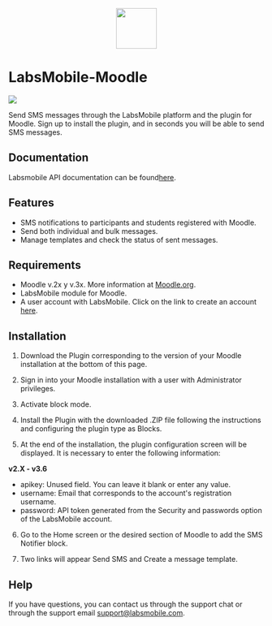<p align="center">
  <img src="https://avatars.githubusercontent.com/u/152215067?s=200&v=4" height="80">
</p>

# LabsMobile-Moodle

![](https://img.shields.io/badge/version-1.0.0-blue.svg)
 
Send SMS messages through the LabsMobile platform and the plugin for Moodle. Sign up to install the plugin, and in seconds you will be able to send SMS messages.

## Documentation

Labsmobile API documentation can be found[here][apidocs].

## Features
  - SMS notifications to participants and students registered with Moodle.
  - Send both individual and bulk messages.
  - Manage templates and check the status of sent messages.

## Requirements

- Moodle v.2x y v.3x. More information at [Moodle.org][moodle].
- LabsMobile module for Moodle.
- A user account with LabsMobile. Click on the link to create an account [here][signUp].


## Installation

1. Download the Plugin corresponding to the version of your Moodle installation at the bottom of this page.

2. Sign in into your Moodle installation with a user with Administrator privileges.

3. Activate block mode.

4. Install the Plugin with the downloaded .ZIP file following the instructions and configuring the plugin type as Blocks.

5. At the end of the installation, the plugin configuration screen will be displayed. It is necessary to enter the following information:

**v2.X - v3.6**
  - apikey: Unused field. You can leave it blank or enter any value.
  - username: Email that corresponds to the account's registration username.
  - password: API token generated from the Security and passwords option of the LabsMobile account.

6. Go to the Home screen or the desired section of Moodle to add the SMS Notifier block.

7. Two links will appear Send SMS and Create a message template.

## Help

If you have questions, you can contact us through the support chat or through the support email support@labsmobile.com.

[apidocs]: https://apidocs.labsmobile.com/
[signUp]: https://www.labsmobile.com/en/signup
[sdk]: https://www.labsmobile.com/data/labs-mobile-android-sdk.zip
[moodle]: https://moodle.org/
